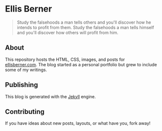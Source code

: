 # Ellis Berner

> Study the falsehoods a man tells others and you'll discover how he intends to profit from them.
> Study the falsehoods a man tells himself and you'll discover how others will profit from him.

## About

This repository hosts the HTML, CSS, images, and posts for [ellisberner.com](https://ellisberner.com).
The blog started as a personal portfolio but grew to include some of my writings.

## Publishing

This blog is generated with the [Jekyll](http://github.com/jekyll/jekyll) engine.

## Contributing

If you have ideas about new posts, layouts, or what have you, fork away!
